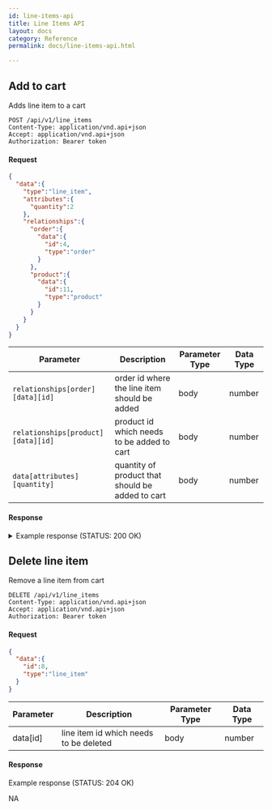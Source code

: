 ```yaml
---
id: line-items-api
title: Line Items API
layout: docs
category: Reference
permalink: docs/line-items-api.html

---
```


## Add to cart

Adds line item to a cart

```
POST /api/v1/line_items
Content-Type: application/vnd.api+json
Accept: application/vnd.api+json
Authorization: Bearer token
```

#### Request

```json
{
  "data":{
    "type":"line_item",
    "attributes":{
      "quantity":2
    },
    "relationships":{
      "order":{
        "data":{
          "id":4,
          "type":"order"
        }
      },
      "product":{
        "data":{
          "id":11,
          "type":"product"
        }
      }
    }
  }
}
```

| Parameter                          | Description                                          | Parameter Type | Data Type |
|------------------------------------|------------------------------------------------------|----------------|-----------|
| `relationships[order][data][id]`   | order id where the line item should be added         | body           | number    |
| `relationships[product][data][id]` | product id which needs to be added to cart           | body           | number    |
| `data[attributes][quantity]`       | quantity of product that should be added to cart     | body           | number    |

#### Response

<details>
<summary>Example response (STATUS: 200 OK)</summary>
<br>

```json
{
  "data":{
    "attributes":{
      "adjustment_total":null,
      "billing_address":null,
      "item_count":2,
      "number":"P1W1nDW7qaMynoxSN54~b",
      "order_total_amount":{
        "amount":"118.00",
        "currency":"USD"
      },
      "promot_total":null,
      "shipping_address":null,
      "state":"cart",
      "user_id":4
    },
    "id":"4",
    "links":{
      "self":"/orders/4"
    },
    "relationships":{
      "line_items":{
        "data":[
          {
            "id":"8",
            "type":"line_item"
          }
        ]
      },
      "packages":{

      },
      "payments":{

      }
    },
    "type":"order"
  },
  "included":[
    {
      "attributes":{
        "id":8,
        "product_id":11,
        "quantity":2,
        "total_price":"118.00",
        "unit_price":{
          "amount":"59.00",
          "currency":"USD"
        }
      },
      "id":"8",
      "links":{
        "self":"/line_items/8"
      },
      "relationships":{
        "product":{
          "data":{
            "id":"11",
            "type":"product"
          }
        }
      },
      "type":"line_item"
    },
    {
      "attributes":{
        "available_on":null,
        "deleted_at":null,
        "description":"This Hogwarts School Trunk has been crafted to resemble those used by Hogwarts students for travel on the Hogwarts Express. This trunk also comes with a Personalised Hogwarts Acceptance Letter.\r\n\r\nThe Hogwarts School Trunk measures 45cm x 30cm x 23cm and features a carry handle and clasp. The Hogwarts school crest is printed on the top of the trunk, and feature custom initials on the side.",
        "discontinue_on":null,
        "images":[

        ],
        "max_retail_price":{
          "amount":"80.00",
          "currency":"USD"
        },
        "meta_description":null,
        "meta_keywords":null,
        "meta_title":null,
        "name":"HOGWARTS SCHOOL TRUNK",
        "promotionable":null,
        "rating_summary":{
          "average_rating":"0",
          "rating_summary":{

          },
          "review_count":0
        },
        "selling_price":{
          "amount":"59.00",
          "currency":"USD"
        },
        "slug":"hogwarts-school-trunk"
      },
      "id":"11",
      "links":{
        "self":"/products/hogwarts-school-trunk"
      },
      "relationships":{
        "options":{

        },
        "reviews":{

        },
        "theme":{
          "data":null
        },
        "variants":{

        }
      },
      "type":"product"
    }
  ],
  "jsonapi":{
    "version":"1.0"
  }
}
```

</details>

## Delete line item

Remove a line item from cart

```
DELETE /api/v1/line_items
Content-Type: application/vnd.api+json
Accept: application/vnd.api+json
Authorization: Bearer token
```

#### Request

```json
{
  "data":{
    "id":8,
    "type":"line_item"
  }
}
```

| Parameter                        | Description                                      | Parameter Type | Data Type |
|----------------------------------|--------------------------------------------------|----------------|-----------|
| data[id]                         | line item id which needs to be deleted           | body           | number    |

#### Response

Example response (STATUS: 204 OK)

NA
